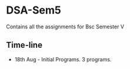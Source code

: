 # DSA-Sem5
Contains all the assignments for Bsc Semester V

Time-line
----------------------------------------------- 
- 18th Aug - Initial Programs. 3 programs.
